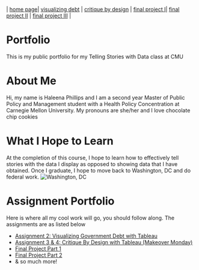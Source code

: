 | [home page](https://haleena426.github.io/Phillips-Haleena-Portfolio/)| [visualizing debt](https://haleena426.github.io/Phillips-Haleena-Portfolio/assignment2.html) | [critique by design](https://haleena426.github.io/Phillips-Haleena-Portfolio/assignment3.html) | [final project I](https://haleena426.github.io/Phillips-Haleena-Portfolio/final_project_Haleena.html)| [final project II](https://haleena426.github.io/Phillips-Haleena-Portfolio/final_project_Haleena_2.html) | [final project III](final-project-part-three) |


# Portfolio
This is my public portfolio for my Telling Stories with Data class at CMU

# About Me
Hi, my name is Haleena Phillips and I am a second year Master of Public Policy and Management student with a Health Policy Concentration at Carnegie Mellon University. My pronouns are she/her and I love chocolate chip cookies

# What I Hope to Learn
At the completion of this course, I hope to learn how to effectively tell stories with the data I display as opposed to showing data that I have obtained. Once I graduate, I hope to move back to Washington, DC and do federal work. 
![Washington, DC](https://www.rd.com/wp-content/uploads/2020/07/GettyImages-975466384-e1595621246508.jpg)

# Assignment Portfolio
Here is where all my cool work will go, you should follow along. The assignments are as listed below
* [Assignment 2: Visualizing Government Debt with Tableau](https://haleena426.github.io/Phillips-Haleena-Portfolio/assignment2.html)
* [Assignment 3 & 4: Critique By Design with Tableau (Makeover Monday)](https://haleena426.github.io/Phillips-Haleena-Portfolio/assignment3.html)
* [Final Project Part 1](https://haleena426.github.io/Phillips-Haleena-Portfolio/final_project_Haleena.html)
* [Final Project Part 2](https://haleena426.github.io/Phillips-Haleena-Portfolio/final_project_Haleena_2.html)
* & so much more!
